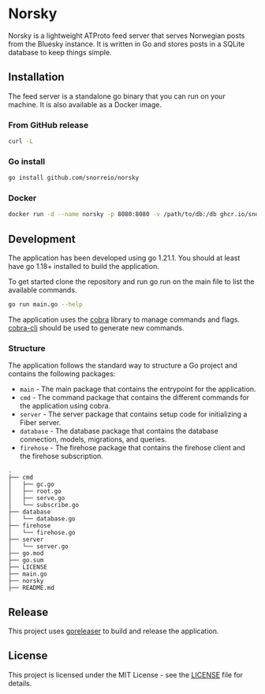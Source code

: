 # Norsky

Norsky is a lightweight ATProto feed server that serves Norwegian posts from the Bluesky instance.
It is written in Go and stores posts in a SQLite database to keep things simple.

## Installation

The feed server is a standalone go binary that you can run on your machine.
It is also available as a Docker image.


### From GitHub release

```bash
curl -L 
```

### Go install

```bash
go install github.com/snorreio/norsky
```

### Docker

```bash
docker run -d --name norsky -p 8080:8080 -v /path/to/db:/db ghcr.io/snorreio/norsky:latest
```


## Development

The application has been developed using go 1.21.1.
You should at least have go 1.18+ installed to build the application.


To get started clone the repository and run go run on the main file to list the available commands.

```bash
go run main.go --help
```

The application uses the [cobra](https://github.com/spf13/cobra) library to manage commands and flags.
[cobra-cli](https://github.com/spf13/cobra-cli) should be used to generate new commands.

### Structure

The application follows the standard way to structure a Go project and contains the following packages:

- `main` - The main package that contains the entrypoint for the application.
- `cmd` - The command package that contains the different commands for the application using cobra.
- `server` - The server package that contains setup code for initializing a Fiber server.
- `database` - The database package that contains the database connection, models, migrations, and queries.
- `firehose` - The firehose package that contains the firehose client and the firehose subscription.

```
.
├── cmd
│   ├── gc.go
│   ├── root.go
│   ├── serve.go
│   └── subscribe.go
├── database
│   └── database.go
├── firehose
│   └── firehose.go
├── server
│   └── server.go
├── go.mod
├── go.sum
├── LICENSE
├── main.go
├── norsky
├── README.md
```

## Release

This project uses [goreleaser](https://goreleaser.com/) to build and release the application.

## License

This project is licensed under the MIT License - see the [LICENSE](LICENSE) file for details.
